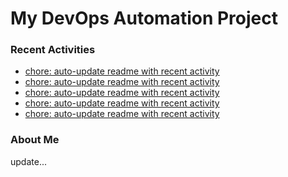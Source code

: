 # My DevOps Automation Project

### Recent Activities
<!-- activity:START -->
- [chore: auto-update readme with recent activity](https://github.com/kaigiii/mybowling-app/commit/7b90076469613d6bacd35fff0717c742a570120d)
- [chore: auto-update readme with recent activity](https://github.com/kaigiii/mybowling-app/commit/3b8c0a616d6e3520a196b61e64545a6cf6d8505a)
- [chore: auto-update readme with recent activity](https://github.com/kaigiii/mybowling-app/commit/a0fb6e2fd15ce52f9fa530c5fd52723ae2c1a4dc)
- [chore: auto-update readme with recent activity](https://github.com/kaigiii/mybowling-app/commit/3338c92bd177cc083a58fe20ef24dd458dcb9c8b)
- [chore: auto-update readme with recent activity](https://github.com/kaigiii/mybowling-app/commit/07e455478d2fcf6eab8d88bebf3d65c261e0c564)
<!-- activity:END -->

### About Me
<!-- MYLINKS:START -->
<!-- MYLINKS:END -->

update...

